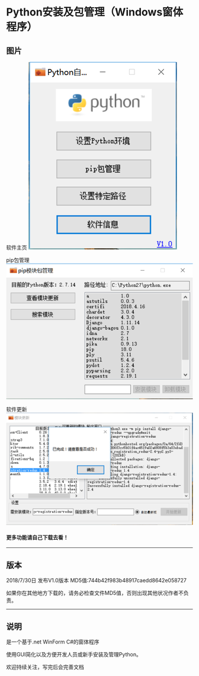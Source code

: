 # Python安装及包管理（Windows窗体程序）

## 图片

软件主页
![软件主页](https://github.com/simplerjiang/Python_Installer_GUI/blob/master/README_image/index.png)

pip包管理
![pip包管理](https://github.com/simplerjiang/Python_Installer_GUI/blob/master/README_image/pip.png)

软件更新
![软件更新](https://github.com/simplerjiang/Python_Installer_GUI/blob/master/README_image/UpdateFinish.png)

#### 更多功能请自己下载去看！
---

## 版本
2018/7/30日 发布V1.0版本 MD5值:744b42f983b48917caedd8642e058727

如果你在其他地方下载的，请务必检查文件MD5值，否则出现其他状况作者不负责。

---

## 说明

是一个基于.net WinForm C#的窗体程序

使用GUI简化以及方便开发人员或新手安装及管理Python。

欢迎持续关注，写完后会完善文档

